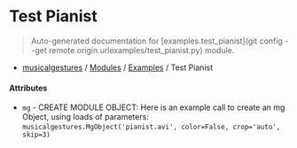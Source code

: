 # Test Pianist

> Auto-generated documentation for [examples.test_pianist](git config --get remote.origin.urlexamples/test_pianist.py) module.

- [musicalgestures](..\README.md#musicalgestures-index) / [Modules](..\MODULES.md#musicalgestures-modules) / [Examples](index.md#examples) / Test Pianist

#### Attributes

- `mg` - CREATE MODULE OBJECT: Here is an example call to create an mg Object, using loads of parameters: `musicalgestures.MgObject('pianist.avi', color=False, crop='auto', skip=3)`
